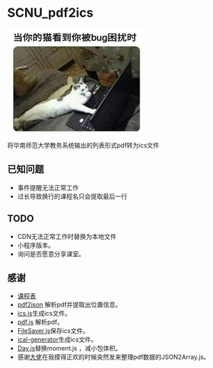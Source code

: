 # SCNU_pdf2ics

<img width="314" height="240" src="./But_I_DONT_HAVE_A_CAT.jpg"/>

将华南师范大学教务系统输出的列表形式pdf转为ics文件

## 已知问题

- 事件提醒无法正常工作
- 过长导致换行的课程名只会提取最后一行

## TODO

- CDN无法正常工作时替换为本地文件
- 小程序版本。
- 询问是否愿意分享课室。

## 感谢

- [课程表](https://github.com/iscnu/scnu-schedule-ical-jwxt)
- [pdf2json](https://github.com/modesty/pdf2json) 解析pdf并提取出位置信息。
- [ics.js](https://github.com/nwcell/ics.js)生成ics文件。
- [pdf.js](https://github.com/mozilla/pdf.js) 解析pdf。
- [FileSaver.js](https://github.com/eligrey/FileSaver.js/)保存ics文件。
- [ical-generator](https://github.com/sebbo2002/ical-generator)生成ics文件。
- [Day.js](https://github.com/iamkun/dayjs)替换moment.js ，减小包体积。
- 感谢[大佬](https://github.com/Okami-2)在我摸得正欢的时候突然发来整理pdf数据的JSON2Array.js。
